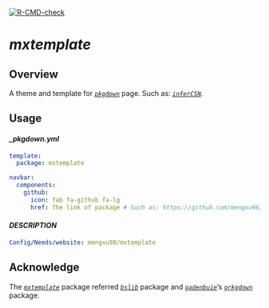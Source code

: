 
<!-- badges: start -->

[![R-CMD-check](https://github.com/mengxu98/inferCSN/workflows/R-CMD-check/badge.svg)](https://github.com/mengxu98/inferCSN/actions)

<!-- badges: end -->

# ***mxtemplate***

## Overview

A theme and template for
[*`pkgdown`*](https://github.com/r-lib/pkgdown/) page. Such as:
[*`inferCSN`*](https://mengxu98.github.io/inferCSN/).

## Usage

#### *\_pkgdown.yml*

``` yaml
template:
  package: mxtemplate

navbar:
  components:
    github:
      icon: fab fa-github fa-lg
      href: The link of package # Such as: https://github.com/mengxu98/inferCSN
```

#### *DESCRIPTION*

``` yaml
Config/Needs/website: mengxu98/mxtemplate
```

## Acknowledge

The [*`mxtemplate`*](https://github.com/mengxu98/mxtemplate) package
referred [*`bslib`*](https://github.com/rstudio/bslib/tree/main) package
and [*`gadenbuie`*](https://github.com/gadenbuie)’s
[*`grkgdown`*](https://github.com/gadenbuie/grkgdown) package.
